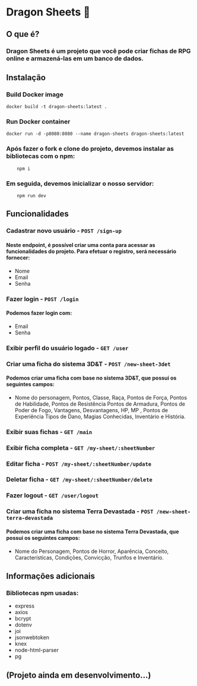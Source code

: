 # Dragon Sheets 🐲
## O que é?
### Dragon Sheets é um projeto que você pode criar fichas de RPG online e armazená-las em um banco de dados.
## Instalação

### Build Docker image
```
docker build -t dragon-sheets:latest .
```
### Run Docker container
```
docker run -d -p8080:8080 --name dragon-sheets dragon-sheets:latest
```

### Após fazer o fork e clone do projeto, devemos instalar as bibliotecas com o npm:
```
    npm i
``` 
### Em seguida, devemos inicializar o nosso servidor:
```
    npm run dev
```
## Funcionalidades
### Cadastrar novo usuário - `POST /sign-up`
#### Neste endpoint, é possível criar uma conta para acessar as funcionalidades do projeto. Para efetuar o registro, será necessário fornecer:
* Nome
* Email
* Senha
### Fazer login - `POST /login`
#### Podemos fazer login com: 
* Email
* Senha

### Exibir perfil do usuário logado - `GET /user`

### Criar uma ficha do sistema 3D&T - `POST /new-sheet-3det`
#### Podemos criar uma ficha com base no sistema 3D&T, que possui os seguintes campos:
* Nome do personagem, Pontos, Classe, Raça, Pontos de Força, Pontos de Habilidade, Pontos de Resistência
Pontos de Armadura, Pontos de Poder de Fogo, Vantagens, Desvantagens, HP, MP , Pontos de Experiência
Tipos de Dano, Magias Conhecidas, Inventário e História.

### Exibir suas fichas - `GET /main`

### Exibir ficha completa - `GET /my-sheet/:sheetNumber`

### Editar ficha - `POST /my-sheet/:sheetNumber/update`

### Deletar ficha - `GET /my-sheet/:sheetNumber/delete`

### Fazer logout - `GET /user/logout`

### Criar uma ficha no sistema Terra Devastada - `POST /new-sheet-terra-devastada`
#### Podemos criar uma ficha com base no sistema Terra Devastada, que possui os seguintes campos:
* Nome do Personagem, Pontos de Horror, Aparência, Conceito, Características, Condições, Convicção, Trunfos e Inventário.

## Informações adicionais
### Bibliotecas npm usadas: 
* express
* axios
* bcrypt
* dotenv 
* joi
* jsonwebtoken
* knex
* node-html-parser
* pg

## (Projeto ainda em desenvolvimento...)